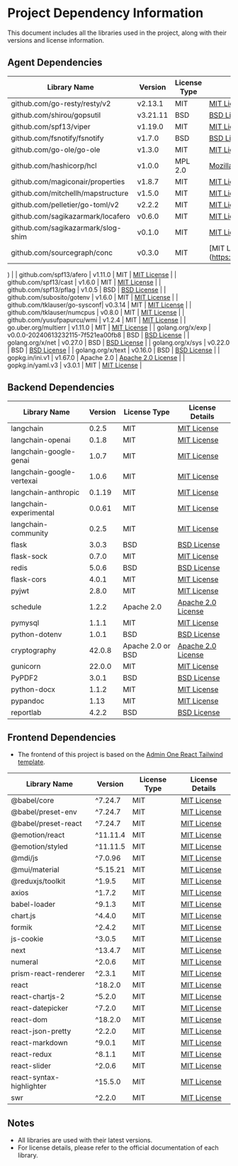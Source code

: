# Project Dependency Information

This document includes all the libraries used in the project, along with their versions and license information.

## Agent Dependencies

| Library Name                | Version  | License Type     | License Details                                                                                 |
|-----------------------------|----------|------------------|-------------------------------------------------------------------------------------------------|
| github.com/go-resty/resty/v2| v2.13.1  | MIT              | [MIT License](https://opensource.org/licenses/MIT)                                              |
| github.com/shirou/gopsutil  | v3.21.11 | BSD              | [BSD License](https://opensource.org/licenses/BSD-3-Clause)                                     |
| github.com/spf13/viper      | v1.19.0  | MIT              | [MIT License](https://opensource.org/licenses/MIT)                                              |
| github.com/fsnotify/fsnotify| v1.7.0   | BSD              | [BSD License](https://opensource.org/licenses/BSD-3-Clause)                                     |
| github.com/go-ole/go-ole    | v1.3.0   | MIT              | [MIT License](https://opensource.org/licenses/MIT)                                              |
| github.com/hashicorp/hcl    | v1.0.0   | MPL 2.0          | [Mozilla Public License 2.0](https://opensource.org/licenses/MPL-2.0)                           |
| github.com/magiconair/properties| v1.8.7 | MIT              | [MIT License](https://opensource.org/licenses/MIT)                                              |
| github.com/mitchellh/mapstructure| v1.5.0 | MIT            | [MIT License](https://opensource.org/licenses/MIT)                                              |
| github.com/pelletier/go-toml/v2| v2.2.2 | MIT              | [MIT License](https://opensource.org/licenses/MIT)                                              |
| github.com/sagikazarmark/locafero| v0.6.0 | MIT             | [MIT License](https://opensource.org/licenses/MIT)                                              |
| github.com/sagikazarmark/slog-shim| v0.1.0 | MIT            | [MIT License](https://opensource.org/licenses/MIT)                                              |
| github.com/sourcegraph/conc | v0.3.0   | MIT              | [MIT License](https://opensource.org/licenses/MIT

)                                              |
| github.com/spf13/afero      | v1.11.0  | MIT              | [MIT License](https://opensource.org/licenses/MIT)                                              |
| github.com/spf13/cast       | v1.6.0   | MIT              | [MIT License](https://opensource.org/licenses/MIT)                                              |
| github.com/spf13/pflag      | v1.0.5   | BSD              | [BSD License](https://opensource.org/licenses/BSD-3-Clause)                                     |
| github.com/subosito/gotenv  | v1.6.0   | MIT              | [MIT License](https://opensource.org/licenses/MIT)                                              |
| github.com/tklauser/go-sysconf| v0.3.14 | MIT              | [MIT License](https://opensource.org/licenses/MIT)                                              |
| github.com/tklauser/numcpus | v0.8.0   | MIT              | [MIT License](https://opensource.org/licenses/MIT)                                              |
| github.com/yusufpapurcu/wmi | v1.2.4   | MIT              | [MIT License](https://opensource.org/licenses/MIT)                                              |
| go.uber.org/multierr        | v1.11.0  | MIT              | [MIT License](https://opensource.org/licenses/MIT)                                              |
| golang.org/x/exp            | v0.0.0-20240613232115-7f521ea00fb8 | BSD | [BSD License](https://opensource.org/licenses/BSD-3-Clause)                                     |
| golang.org/x/net            | v0.27.0  | BSD              | [BSD License](https://opensource.org/licenses/BSD-3-Clause)                                     |
| golang.org/x/sys            | v0.22.0  | BSD              | [BSD License](https://opensource.org/licenses/BSD-3-Clause)                                     |
| golang.org/x/text           | v0.16.0  | BSD              | [BSD License](https://opensource.org/licenses/BSD-3-Clause)                                     |
| gopkg.in/ini.v1             | v1.67.0  | Apache 2.0       | [Apache 2.0 License](https://www.apache.org/licenses/LICENSE-2.0)                                |
| gopkg.in/yaml.v3            | v3.0.1   | MIT              | [MIT License](https://opensource.org/licenses/MIT)                                              |

## Backend Dependencies

| Library Name           | Version  | License Type     | License Details                                                                                 |
|------------------------|----------|------------------|-------------------------------------------------------------------------------------------------|
| langchain              | 0.2.5    | MIT              | [MIT License](https://opensource.org/licenses/MIT)                                              |
| langchain-openai       | 0.1.8    | MIT              | [MIT License](https://opensource.org/licenses/MIT)                                              |
| langchain-google-genai | 1.0.7    | MIT              | [MIT License](https://opensource.org/licenses/MIT)                                              |
| langchain-google-vertexai | 1.0.6 | MIT              | [MIT License](https://opensource.org/licenses/MIT)                                              |
| langchain-anthropic    | 0.1.19   | MIT              | [MIT License](https://opensource.org/licenses/MIT)                                              |
| langchain-experimental | 0.0.61   | MIT              | [MIT License](https://opensource.org/licenses/MIT)                                              |
| langchain-community    | 0.2.5    | MIT              | [MIT License](https://opensource.org/licenses/MIT)                                              |
| flask                  | 3.0.3    | BSD              | [BSD License](https://opensource.org/licenses/BSD-3-Clause)                                     |
| flask-sock             | 0.7.0    | MIT              | [MIT License](https://opensource.org/licenses/MIT)                                              |
| redis                  | 5.0.6    | BSD              | [BSD License](https://opensource.org/licenses/BSD-3-Clause)                                     |
| flask-cors             | 4.0.1    | MIT              | [MIT License](https://opensource.org/licenses/MIT)                                              |
| pyjwt                  | 2.8.0    | MIT              | [MIT License](https://opensource.org/licenses/MIT)                                              |
| schedule               | 1.2.2    | Apache 2.0       | [Apache 2.0 License](https://www.apache.org/licenses/LICENSE-2.0)                                |
| pymysql                | 1.1.1    | MIT              | [MIT License](https://opensource.org/licenses/MIT)                                              |
| python-dotenv          | 1.0.1    | BSD              | [BSD License](https://opensource.org/licenses/BSD-3-Clause)                                     |
| cryptography           | 42.0.8   | Apache 2.0 or BSD| [Apache 2.0 License](https://www.apache.org/licenses/LICENSE-2.0)                                |
| gunicorn               | 22.0.0   | MIT              | [MIT License](https://opensource.org/licenses/MIT)                                              |
| PyPDF2                 | 3.0.1    | BSD              | [BSD License](https://opensource.org/licenses/BSD-3-Clause)                                     |
| python-docx            | 1.1.2    | MIT              | [MIT License](https://opensource.org/licenses/MIT)                                              |
| pypandoc               | 1.13     | MIT              | [MIT License](https://opensource.org/licenses/MIT)                                              |
| reportlab              | 4.2.2    | BSD              | [BSD License](https://opensource.org/licenses/BSD-3-Clause)                                     |

## Frontend Dependencies
- The frontend of this project is based on the [Admin One React Tailwind template](https://github.com/justboil/admin-one-react-tailwind).

| Library Name           | Version  | License Type     | License Details                                                                                 |
|------------------------|----------|------------------|-------------------------------------------------------------------------------------------------|
| @babel/core            | ^7.24.7  | MIT              | [MIT License](https://opensource.org/licenses/MIT)                                              |
| @babel/preset-env      | ^7.24.7  | MIT              | [MIT License](https://opensource.org/licenses/MIT)                                              |
| @babel/preset-react    | ^7.24.7  | MIT              | [MIT License](https://opensource.org/licenses/MIT)                                              |
| @emotion/react         | ^11.11.4 | MIT              | [MIT License](https://opensource.org/licenses/MIT)                                              |
| @emotion/styled        | ^11.11.5 | MIT              | [MIT License](https://opensource.org/licenses/MIT)                                              |
| @mdi/js                | ^7.0.96  | MIT              | [MIT License](https://opensource.org/licenses/MIT)                                              |
| @mui/material          | ^5.15.21 | MIT              | [MIT License](https://opensource.org/licenses/MIT)                                              |
| @reduxjs/toolkit       | ^1.9.5   | MIT              | [MIT License](https://opensource.org/licenses/MIT)                                              |
| axios                  | ^1.7.2   | MIT              | [MIT License](https://opensource.org/licenses/MIT)                                              |
| babel-loader           | ^9.1.3   | MIT              | [MIT License](https://opensource.org/licenses/MIT)                                              |
| chart.js               | ^4.4.0   | MIT              | [MIT License](https://opensource.org/licenses/MIT)                                              |
| formik                 | ^2.4.2   | MIT              | [MIT License](https://opensource.org/licenses/MIT)                                              |
| js-cookie              | ^3.0.5   | MIT              | [MIT License](https://opensource.org/licenses/MIT)                                              |
| next                   | ^13.4.7  | MIT              | [MIT License](https://opensource.org/licenses/MIT)                                              |
| numeral                | ^2.0.6   | MIT              | [MIT License](https://opensource.org/licenses/MIT)                                              |
| prism-react-renderer   | ^2.3.1   | MIT              | [MIT License](https://opensource.org/licenses/MIT)                                              |
| react                  | ^18.2.0  | MIT              | [MIT License](https://opensource.org/licenses/MIT)                                              |
| react-chartjs-2        | ^5.2.0   | MIT              | [MIT License](https://opensource.org/licenses/MIT)                                              |
| react-datepicker       | ^7.2.0   | MIT              | [MIT License](https://opensource.org/licenses/MIT)                                              |
| react-dom              | ^18.2.0  | MIT              | [MIT License](https://opensource.org/licenses/MIT)                                              |
| react-json-pretty      | ^2.2.0   | MIT              | [MIT License](https://opensource.org/licenses/MIT)                                              |
| react-markdown         | ^9.0.1   | MIT              | [MIT License](https://opensource.org/licenses/MIT)                                              |
| react-redux            | ^8.1.1   | MIT              | [MIT License](https://opensource.org/licenses/MIT)                                              |
| react-slider           | ^2.0.6   | MIT              | [MIT License](https://opensource.org/licenses/MIT)                                              |
| react-syntax-highlighter| ^15.5.0 | MIT              | [MIT License](https://opensource.org/licenses/MIT)                                              |
| swr                    | ^2.2.0   | MIT              | [MIT License](https://opensource.org/licenses/MIT)                                              |

## Notes

- All libraries are used with their latest versions.
- For license details, please refer to the official documentation of each library.